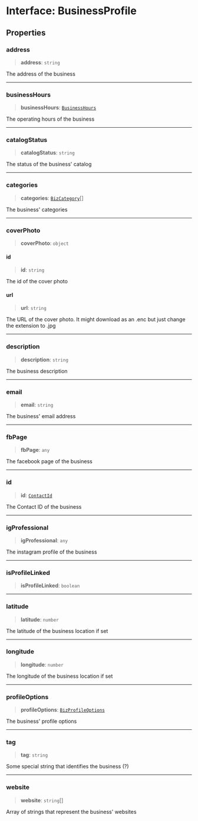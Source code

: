 # Interface: BusinessProfile

## Properties

### address

> **address**: `string`

The address of the business

***

### businessHours

> **businessHours**: [`BusinessHours`](/api/api/model/contact/interfaces/BusinessHours.md)

The operating hours of the business

***

### catalogStatus

> **catalogStatus**: `string`

The status of the business' catalog

***

### categories

> **categories**: [`BizCategory`](/api/api/model/contact/interfaces/BizCategory.md)[]

The business' categories

***

### coverPhoto

> **coverPhoto**: `object`

#### id

> **id**: `string`

The id of the cover photo

#### url

> **url**: `string`

The URL of the cover photo. It might download as an .enc but just change the extension to .jpg

***

### description

> **description**: `string`

The business description

***

### email

> **email**: `string`

The business' email address

***

### fbPage

> **fbPage**: `any`

The facebook page of the business

***

### id

> **id**: [`ContactId`](/api/api/model/aliases/type-aliases/ContactId.md)

The Contact ID of the business

***

### igProfessional

> **igProfessional**: `any`

The instagram profile of the business

***

### isProfileLinked

> **isProfileLinked**: `boolean`

***

### latitude

> **latitude**: `number`

The latitude of the business location if set

***

### longitude

> **longitude**: `number`

The longitude of the business location if set

***

### profileOptions

> **profileOptions**: [`BizProfileOptions`](/api/api/model/contact/interfaces/BizProfileOptions.md)

The business' profile options

***

### tag

> **tag**: `string`

Some special string that identifies the business (?)

***

### website

> **website**: `string`[]

Array of strings that represent the business' websites
